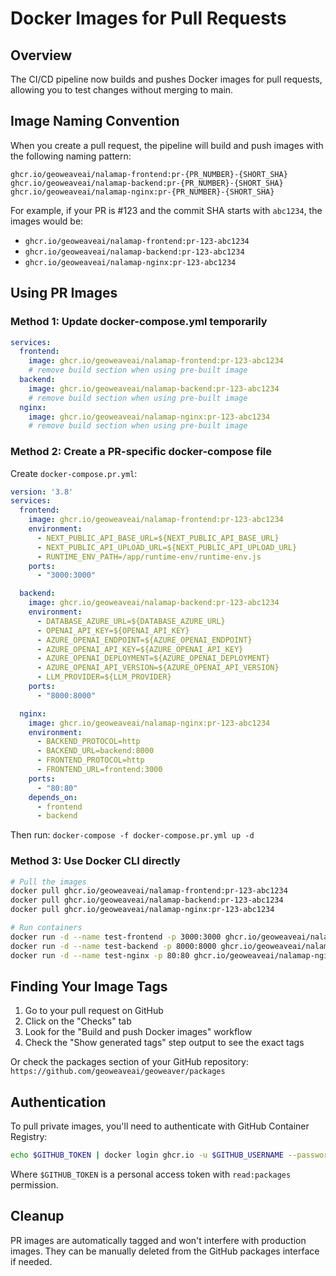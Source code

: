 # Docker Images for Pull Requests

## Overview

The CI/CD pipeline now builds and pushes Docker images for pull requests, allowing you to test changes without merging to main.

## Image Naming Convention

When you create a pull request, the pipeline will build and push images with the following naming pattern:

```
ghcr.io/geoweaveai/nalamap-frontend:pr-{PR_NUMBER}-{SHORT_SHA}
ghcr.io/geoweaveai/nalamap-backend:pr-{PR_NUMBER}-{SHORT_SHA}
ghcr.io/geoweaveai/nalamap-nginx:pr-{PR_NUMBER}-{SHORT_SHA}
```

For example, if your PR is #123 and the commit SHA starts with `abc1234`, the images would be:
- `ghcr.io/geoweaveai/nalamap-frontend:pr-123-abc1234`
- `ghcr.io/geoweaveai/nalamap-backend:pr-123-abc1234`
- `ghcr.io/geoweaveai/nalamap-nginx:pr-123-abc1234`

## Using PR Images

### Method 1: Update docker-compose.yml temporarily

```yaml
services:
  frontend:
    image: ghcr.io/geoweaveai/nalamap-frontend:pr-123-abc1234
    # remove build section when using pre-built image
  backend:
    image: ghcr.io/geoweaveai/nalamap-backend:pr-123-abc1234
    # remove build section when using pre-built image
  nginx:
    image: ghcr.io/geoweaveai/nalamap-nginx:pr-123-abc1234
    # remove build section when using pre-built image
```

### Method 2: Create a PR-specific docker-compose file

Create `docker-compose.pr.yml`:
```yaml
version: '3.8'
services:
  frontend:
    image: ghcr.io/geoweaveai/nalamap-frontend:pr-123-abc1234
    environment:
      - NEXT_PUBLIC_API_BASE_URL=${NEXT_PUBLIC_API_BASE_URL}
      - NEXT_PUBLIC_API_UPLOAD_URL=${NEXT_PUBLIC_API_UPLOAD_URL}
      - RUNTIME_ENV_PATH=/app/runtime-env/runtime-env.js
    ports:
      - "3000:3000"

  backend:
    image: ghcr.io/geoweaveai/nalamap-backend:pr-123-abc1234
    environment:
      - DATABASE_AZURE_URL=${DATABASE_AZURE_URL}
      - OPENAI_API_KEY=${OPENAI_API_KEY}
      - AZURE_OPENAI_ENDPOINT=${AZURE_OPENAI_ENDPOINT}
      - AZURE_OPENAI_API_KEY=${AZURE_OPENAI_API_KEY}
      - AZURE_OPENAI_DEPLOYMENT=${AZURE_OPENAI_DEPLOYMENT}
      - AZURE_OPENAI_API_VERSION=${AZURE_OPENAI_API_VERSION}
      - LLM_PROVIDER=${LLM_PROVIDER}
    ports:
      - "8000:8000"

  nginx:
    image: ghcr.io/geoweaveai/nalamap-nginx:pr-123-abc1234
    environment:
      - BACKEND_PROTOCOL=http
      - BACKEND_URL=backend:8000
      - FRONTEND_PROTOCOL=http
      - FRONTEND_URL=frontend:3000
    ports:
      - "80:80"
    depends_on:
      - frontend
      - backend
```

Then run: `docker-compose -f docker-compose.pr.yml up -d`

### Method 3: Use Docker CLI directly

```bash
# Pull the images
docker pull ghcr.io/geoweaveai/nalamap-frontend:pr-123-abc1234
docker pull ghcr.io/geoweaveai/nalamap-backend:pr-123-abc1234
docker pull ghcr.io/geoweaveai/nalamap-nginx:pr-123-abc1234

# Run containers
docker run -d --name test-frontend -p 3000:3000 ghcr.io/geoweaveai/nalamap-frontend:pr-123-abc1234
docker run -d --name test-backend -p 8000:8000 ghcr.io/geoweaveai/nalamap-backend:pr-123-abc1234
docker run -d --name test-nginx -p 80:80 ghcr.io/geoweaveai/nalamap-nginx:pr-123-abc1234
```

## Finding Your Image Tags

1. Go to your pull request on GitHub
2. Click on the "Checks" tab
3. Look for the "Build and push Docker images" workflow
4. Check the "Show generated tags" step output to see the exact tags

Or check the packages section of your GitHub repository:
`https://github.com/geoweaveai/geoweaver/packages`

## Authentication

To pull private images, you'll need to authenticate with GitHub Container Registry:

```bash
echo $GITHUB_TOKEN | docker login ghcr.io -u $GITHUB_USERNAME --password-stdin
```

Where `$GITHUB_TOKEN` is a personal access token with `read:packages` permission.

## Cleanup

PR images are automatically tagged and won't interfere with production images. They can be manually deleted from the GitHub packages interface if needed.